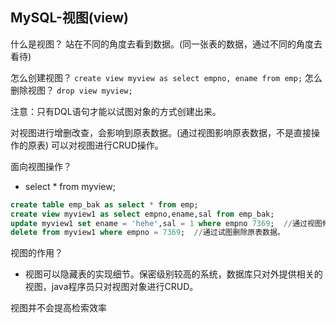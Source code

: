 ## MySQL-视图(view)

什么是视图？ 站在不同的角度去看到数据。(同一张表的数据，通过不同的角度去看待)

怎么创建视图？ `create view myview as select empno, ename from emp;`
怎么删除视图？ `drop view myview;`

注意：只有DQL语句才能以试图对象的方式创建出来。

对视图进行增删改查，会影响到原表数据。(通过视图影响原表数据，不是直接操作的原表)
可以对视图进行CRUD操作。

面向视图操作？

- select * from myview;
```sql
create table emp_bak as select * from emp;
create view myview1 as select empno,ename,sal from emp_bak;
update myview1 set ename = 'hehe',sal = 1 where empno 7369;  //通过视图修改原表数据。
delete from myview1 where empno = 7369;  //通过试图删除原表数据。
```

视图的作用？

- 视图可以隐藏表的实现细节。保密级别较高的系统，数据库只对外提供相关的视图，java程序员只对视图对象进行CRUD。

视图并不会提高检索效率